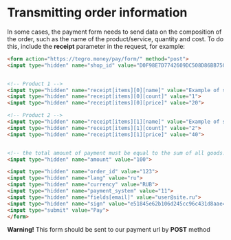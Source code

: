 # Transmitting order information

In some cases, the payment form needs to send data on the composition of the order, such as the name of the product/service, quantity and cost. To do this, include the **receipt** parameter in the request, for example:

```html
<form action="https://tegro.money/pay/form/" method="post">
<input type="hidden" name="shop_id" value="D0F98E7D7742609DC508D86BB7500914">


<!-- Product 1 -->
<input type="hidden" name="receipt[items][0][name]" value="Example of service">
<input type="hidden" name="receipt[items][0][count]" value="1">
<input type="hidden" name="receipt[items][0][price]" value="20">

<!-- Product 2 -->
<input type="hidden" name="receipt[items][1][name]" value="Example of service 2">
<input type="hidden" name="receipt[items][1][count]" value="2">
<input type="hidden" name="receipt[items][1][price]" value="40">


<!-- the total amount of payment must be equal to the sum of all goods! -->
<input type="hidden" name="amount" value="100">

<input type="hidden" name="order_id" value="123">
<input type="hidden" name="lang" value="ru">
<input type="hidden" name="currency" value="RUB">
<input type="hidden" name="payment_system" value="11">
<input type="hidden" name="fields[email]" value="user@site.ru">
<input type="hidden" name="sign" value="e51845e62b106d245cc96c431d8aae42">
<input type="submit" value="Pay">
</form>
```

**Warning!** This form should be sent to our payment url by **POST** method
